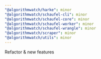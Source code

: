 ```yaml
---
"@algorithmwatch/harke": minor
"@algorithmwatch/schaufel-cli": minor
"@algorithmwatch/schaufel-core": minor
"@algorithmwatch/schaufel-worker": minor
"@algorithmwatch/schaufel-wrangle": minor
"@algorithmwatch/scraper": minor
"@algorithmwatch/utils": minor
---
```


Refactor & new features
